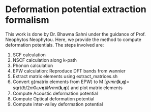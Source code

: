 # Deformation potential extraction formalism
This work is done by Dr. Bhawna Sahni under the guidance of Prof. Neophytos Neophytou. Here, we provide the method to compute deformation potentials. 
The steps involved are:
1) SCF calculation
2) NSCF calculation along k-path 
3) Phonon calculation
4) EPW calculation: Reproduce DFT bands from wannier 
5) Extract matrix elements using extract_matrices.sh
6) Convert g(matrix elements from EPW) to M [𝑔𝜈𝑚⁢𝑛⁡(𝐤,𝐪)= sqrt(ℏ/2⁢𝑚0𝜔𝜈⁢𝐪)𝑀𝜈𝑚⁢𝑛⁡(𝐤,𝐪)] and plot matrix elements
7) Compute Acoustic deformation potential 
8) Compute Optical deformation potential 
9) Compute inter-valley deformation potential 
